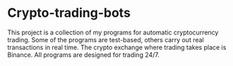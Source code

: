 # Crypto-trading-bots
This project is a collection of my programs for automatic cryptocurrency trading. Some of the programs are test-based, others carry out real transactions in real time. The crypto exchange where trading takes place is Binance. All programs are designed for trading 24/7.
